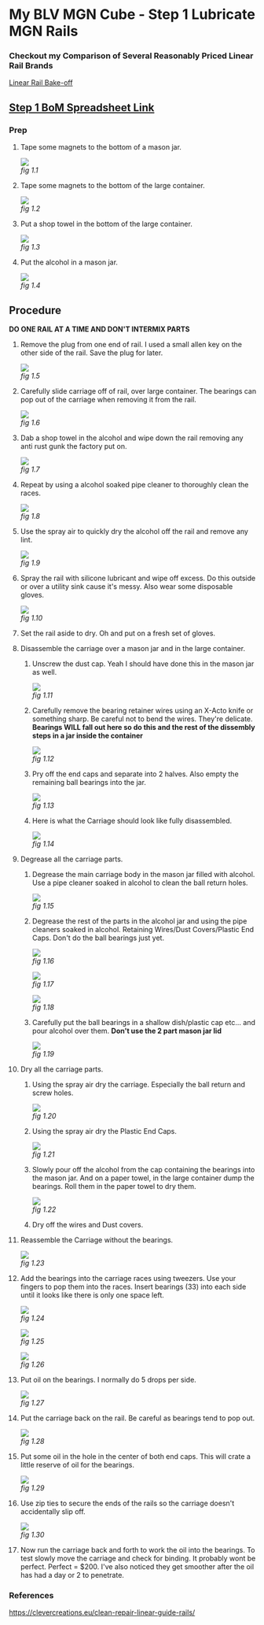 # My BLV MGN Cube - Step 1 Lubricate MGN Rails

### Checkout my Comparison of Several Reasonably Priced Linear Rail Brands

[Linear Rail Bake-off](../../notes/linear-rail-bakeoff.md)

## [Step 1 BoM Spreadsheet Link](https://docs.google.com/spreadsheets/d/e/2PACX-1vTVx7BvB3V7CozF2l4eWkNntWrHSjOawmrsi_bRSVxQLIGVlfZTYEGp8a6fHpENV6hV2cn9PrDLHHl0/pubhtml?gid=2107061638&single=true)

### Prep

1. Tape some magnets to the bottom of a mason jar.

    ![](img/01-MagnetsOnMason.JPG)\
    *fig 1.1*

1. Tape some magnets to the bottom of the large container.

    ![](img/01-MagnetsOnPyrex.JPG)\
    *fig 1.2*

3. Put a shop towel in the bottom of the large container.

    ![](img/01-ShopTowelOnPyrex.JPG)\
    *fig 1.3*

4. Put the alcohol in a mason jar.

    ![](img/01-AlcoholInJar.JPG)\
    *fig 1.4*

## Procedure

**DO ONE RAIL AT A TIME AND DON'T INTERMIX PARTS**

1. Remove the plug from one end of rail. I used a small allen key on the other side of the rail. Save the plug for later.

    ![](img/01-RemovePlugs.JPG)\
    *fig 1.5*

2. Carefully slide carriage off of rail, over large container. The bearings can pop out of the carriage when removing it from the rail.

    ![](img/01-RemoveCarriage.JPG)\
    *fig 1.6*

3. Dab a shop towel in the alcohol and wipe down the rail removing any anti rust gunk the factory put on.

    ![](img/01-DegreaseRails.JPG)\
    *fig 1.7*

4. Repeat by using a alcohol soaked pipe cleaner to thoroughly clean the races.

    ![](img/01-CleanBearingRaceWPipeCleaner.JPG)\
    *fig 1.8*

5. Use the spray air to quickly dry the alcohol off the rail and remove any lint.

    ![](img/01-SprayAirOnRail.JPG)\
    *fig 1.9*

6. Spray the rail with silicone lubricant and wipe off excess. Do this outside or over a utility sink cause it's messy. Also wear some disposable gloves.

    ![](img/01-SiliconeSprayOnRail.JPG)\
    *fig 1.10*

7. Set the rail aside to dry. Oh and put on a fresh set of gloves.

8. Disassemble the carriage over a mason jar and in the large container.

    1. Unscrew the dust cap. Yeah I should have done this in the mason jar as well.

        ![](img/01-UnscrewDustCap.JPG)\
        *fig 1.11*

    2. Carefully remove the bearing retainer wires using an X-Acto knife or something sharp. Be careful not to bend the wires. They're delicate.
       **Bearings WILL fall out here so do this and the rest of the dissembly steps in a jar inside the container**

        ![](img/01-RemoveWires.JPG)\
        *fig 1.12*

    3. Pry off the end caps and separate into 2 halves. Also empty the remaining ball bearings into the jar.

        ![](img/01-EndCaps.JPG)\
        *fig 1.13*

    4. Here is what the Carriage should look like fully disassembled.

        ![](img/01-CarriageParts.JPG)\
        *fig 1.14*

9. Degrease all the carriage parts.
    1. Degrease the main carriage body in the mason jar filled with alcohol. Use a pipe cleaner soaked in alcohol to clean the ball return holes.

        ![](img/01-DegreaseCarriage.JPG)\
        *fig 1.15*

    2. Degrease the rest of the parts in the alcohol jar and using the pipe cleaners soaked in alcohol. Retaining Wires/Dust Covers/Plastic End Caps. Don't do the ball bearings just yet.

        ![](img/01-DegreaseEndCap.JPG)\
        *fig 1.16*

        ![](img/01-DegreaseEndCap2.JPG)\
        *fig 1.17*

        ![](img/01-DegreaseDustCap.JPG)\
        *fig 1.18*

    3. Carefully put the ball bearings in a shallow dish/plastic cap etc... and pour alcohol over them. **Don't use the 2 part mason jar lid**

        ![](img/01-DegreaseBearings.JPG)\
        *fig 1.19*

10. Dry all the carriage parts.
    1. Using the spray air dry the carriage. Especially the ball return and screw holes.

        ![](img/01-DryCarriage.JPG)\
        *fig 1.20*

    2. Using the spray air dry the Plastic End Caps.

        ![](img/01-DryEndPlugs.JPG)\
        *fig 1.21*

    3. Slowly pour off the alcohol from the cap containing the bearings into the mason jar. And on a paper towel, in the large container dump the bearings. Roll them in the paper towel to dry them.

        ![](img/01-DryBearings.JPG)\
        *fig 1.22*

    4. Dry off the wires and Dust covers.

11. Reassemble the Carriage without the bearings.

    ![](img/01-ReassembledCarriage.JPG)\
    *fig 1.23*

12. Add the bearings into the carriage races using tweezers. Use your fingers to pop them into the races. Insert bearings (33) into each side until it looks like there is only one space left.

    ![](img/01-BearingsWTweezers.JPG)\
    *fig 1.24*

    ![](img/01-PushBearings.JPG)\
    *fig 1.25*

    ![](img/01-FullBearings.JPG)\
    *fig 1.26*

13. Put oil on the bearings. I normally do 5 drops per side.

    ![](img/01-LubeBearings.JPG)\
    *fig 1.27*

14. Put the carriage back on the rail. Be careful as bearings tend to pop out.

    ![](img/01-RemoveCarriage.JPG)\
    *fig 1.28*

15. Put some oil in the hole in the center of both end caps. This will crate a little reserve of oil for the bearings.

    ![](img/01-OilFiller.JPG)\
    *fig 1.29*

16. Use zip ties to secure the ends of the rails so the carriage doesn't accidentally slip off.

    ![](img/01-ZipTiedRail.JPG)\
    *fig 1.30*

17. Now run the carriage back and forth to work the oil into the bearings. To test slowly move the carriage and check for binding. It probably wont be perfect. Perfect = $200. I've also noticed they get smoother after the oil has had a day or 2 to penetrate.

### References

https://clevercreations.eu/clean-repair-linear-guide-rails/
